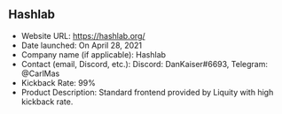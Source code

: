 ## Hashlab
- Website URL: https://hashlab.org/
- Date launched: On April 28, 2021
- Company name (if applicable): Hashlab
- Contact (email, Discord, etc.): Discord: DanKaiser#6693, Telegram: @CarlMas
- Kickback Rate: 99%
- Product Description: Standard frontend provided by Liquity with high kickback rate.

